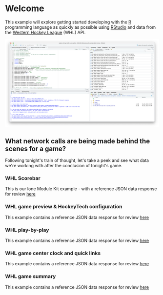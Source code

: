# Welcome

This example will explore getting started developing with the [R](https://www.r-project.org) programming language as quickly as possible using [RStudio](https://posit.co/products/open-source/rstudio/) and data from the [Western Hockey League](https://whl.ca) (WHL) API.

![](./assets/welcome.png)

## What network calls are being made behind the scenes for a game?
Following tonight's train of thought, let's take a peek and see what data we're working with after the conclusion of tonight's game.

### WHL Scorebar
This is our lone Module Kit example - with a reference JSON data response for review [here](./__reference/whl_scorebar.json)

### WHL game preview & HockeyTech configuration
This example contains a reference JSON data response for review [here](./__reference/whl_game_preview_and_hockeytech_configuration.json)

### WHL play-by-play
This example contains a reference JSON data response for review [here](./__reference/whl_play_by_play.json)

### WHL game center clock and quick links
This example contains a reference JSON data response for review [here](./__reference/whl_game_center_clock_and_quick_links.json)

### WHL game summary
This example contains a reference JSON data response for review [here](./__reference/whl_game_summary.json)
